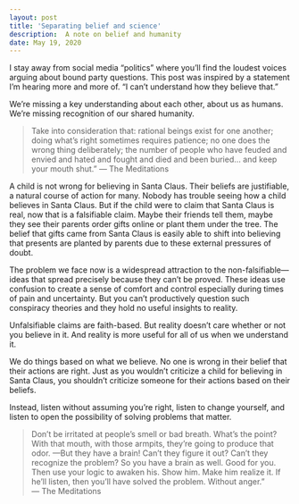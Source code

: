 ```yaml
---
layout: post
title: 'Separating belief and science'
description:  A note on belief and humanity
date: May 19, 2020
---
```


I stay away from social media “politics” where you’ll find the loudest voices arguing about bound party questions. This post was inspired by a statement I’m hearing more and more of. “I can’t understand how they believe that.”

We’re missing a key understanding about each other, about us as humans. We’re missing recognition of our shared humanity.

> Take into consideration that: rational beings exist for one another; doing what’s right sometimes requires patience; no one does the wrong thing deliberately; the number of people who have feuded and envied and hated and fought and died and been buried… and keep your mouth shut.” — The Meditations


A child is not wrong for believing in Santa Claus. Their beliefs are justifiable, a natural course of action for many. Nobody has trouble seeing how a child believes in Santa Claus. But if the child were to claim that Santa Claus is real, now that is a falsifiable claim. Maybe their friends tell them, maybe they see their parents order gifts online or plant them under the tree. The belief that gifts came from Santa Claus is easily able to shift into believing that presents are planted by parents due to these external pressures of doubt. 

The problem we face now is a widespread attraction to the non-falsifiable—ideas that spread precisely because they can’t be proved. These ideas use confusion to create a sense of comfort and control especially during times of pain and uncertainty. But you can’t productively question such conspiracy theories and they hold no useful insights to reality.

Unfalsifiable claims are faith-based. But reality doesn’t care whether or not you believe in it. And reality is more useful for all of us when we understand it.

We do things based on what we believe. No one is wrong in their belief that their actions are right. Just as you wouldn’t criticize a child for believing in Santa Claus, you shouldn’t criticize someone for their actions based on their beliefs.

Instead, listen without assuming you’re right, listen to change yourself, and listen to open the possibility of solving problems that matter.

> Don’t be irritated at people’s smell or bad breath. What’s the point? With that mouth, with those armpits, they’re going to produce that odor.
—But they have a brain! Can’t they figure it out? Can’t they recognize the problem?
So you have a brain as well. Good for you. Then use your logic to awaken his. Show him. Make him realize it. If he’ll listen, then you’ll have solved the problem. Without anger.”
—&nbsp;The Meditations